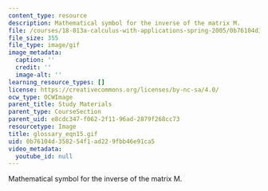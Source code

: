 ```yaml
---
content_type: resource
description: Mathematical symbol for the inverse of the matrix M.
file: /courses/18-013a-calculus-with-applications-spring-2005/0b76104d358254f1ad229fbb46e91ca5_glossary_eqn15.gif
file_size: 355
file_type: image/gif
image_metadata:
  caption: ''
  credit: ''
  image-alt: ''
learning_resource_types: []
license: https://creativecommons.org/licenses/by-nc-sa/4.0/
ocw_type: OCWImage
parent_title: Study Materials
parent_type: CourseSection
parent_uid: e8cdc347-f062-2f11-96ad-2879f268cc73
resourcetype: Image
title: glossary_eqn15.gif
uid: 0b76104d-3582-54f1-ad22-9fbb46e91ca5
video_metadata:
  youtube_id: null
---
```

Mathematical symbol for the inverse of the matrix M.